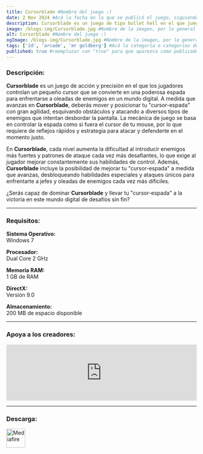 ```yaml
---
title: Cursorblade #Nombre del juego :)
date: 2 Nov 2024 #Acá la fecha en la que se publicó el juego, siguiendo este formato: Dia "30", Mes "Oct", Año "2024" = como debe quedar: 30 Oct 2024
description: Cursorblade es un juego de tipo bullet hell en el que juegas como el cursor, luchando a través de oleadas de enemigos. Combina armas y objetos para volverte más poderoso con tus propias configuraciones únicas. ¡Rebanar, esquivar, mejorar y repetir! #Acá una mini descripción del juego
image: /blogs-img/Cursorblade.jpg #Nombre de la imagen, por lo general es exactamente el mismo nombre que el juego excluyendo lo ":" (Dos puntos)
alt: Cursorblade #Nombre del juego :)
ogImage: /blogs-img/Cursorblade.jpg #Nombre de la imagen, por lo general es exactamente el mismo nombre que el juego excluyendo lo ":" (Dos puntos)
tags: ['2d', 'arcade', 'mr goldberg'] #Acá la categoría o categorías del juego, si es más de una se coloca en este formato: ['categoría1', 'categoría2']
published: true #reemplazar con "true" para que aparezca como publicado
---
```


<!--En VSCode seleccionando una palabra, por ejemplo: "Cursorblade" y apretando Ctrl+F2 se seleccionan todas las palabras iguales-->

### Descripción:
**Cursorblade** es un juego de acción y precisión en el que los jugadores controlan un pequeño cursor que se convierte en una poderosa espada para enfrentarse a oleadas de enemigos en un mundo digital. A medida que avanzas en **Cursorblade**, deberás mover y posicionar tu "cursor-espada" con gran agilidad, esquivando obstáculos y atacando a diversos tipos de enemigos que intentan desbordar la pantalla. La mecánica de juego se basa en controlar la espada como si fuera el cursor de tu mouse, por lo que requiere de reflejos rápidos y estrategia para atacar y defenderte en el momento justo.

En **Cursorblade**, cada nivel aumenta la dificultad al introducir enemigos más fuertes y patrones de ataque cada vez más desafiantes, lo que exige al jugador mejorar constantemente sus habilidades de control. Además, **Cursorblade** incluye la posibilidad de mejorar tu "cursor-espada" a medida que avanzas, desbloqueando habilidades especiales y ataques únicos para enfrentarte a jefes y oleadas de enemigos cada vez más difíciles.

¿Serás capaz de dominar **Cursorblade** y llevar tu "cursor-espada" a la victoria en este mundo digital de desafíos sin fin?
<!--Prompt para Chat-GPT: Hazme una descripción para el juego "Cursorblade" y cada que menciones "Cursorblade" ponlo en negrita -->

---

### Requisitos:
**Sistema Operativo:**  
Windows 7

**Procesador:**  
Dual Core 2 GHz

**Memoria RAM:**  
1 GB de RAM

**DirectX:**  
Versión 9.0

**Almacenamiento:**  
200 MB de espacio disponible

<!--Si falta o sobra un requisito se quita o se agrega manteniendo el mismo formato-->

---

### Apoya a los creadores:
<iframe src="https://store.steampowered.com/widget/2449040/" frameborder="0" style="background-color: transparent; width: 100% !important; aspect-ratio: 646 / 190;"></iframe>

<!--Reemplazar los numeros (AppID) del juego (en este caso 2668510) por el numero (AppID) correspondiente con el juego a publicar-->
<!--El AppID se encuentra en la URL del Juego en Steam-->

---

### Descarga:

[<img src="https://gist.github.com/cxmeel/0dbc95191f239b631c3874f4ccf114e2/raw/download.svg" alt="Mediafire" height="50" />](https://www.mediafire.com/file/fi7ab167cw15y1t/Cursorblade.zip/file)

<!-- # se debe reemplazar por el link de descarga-->

<!--NOMBRE-DEL-SERVICIO se debe reemplazar por el servicio donde está subido el juego-->
